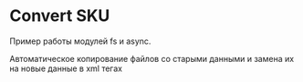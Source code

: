 <h1>Convert SKU</h1>

<p>Пример работы модулей fs и async.</p>
<p>Автоматическое копирование файлов со старыми данными и замена их на новые данные в xml тегах</p>